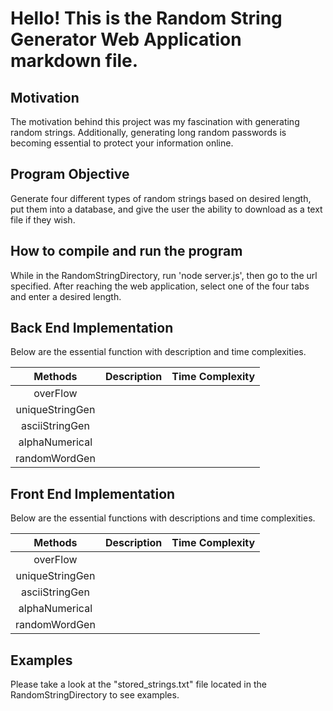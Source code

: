 # Hello! This is the Random String Generator Web Application markdown file.

## Motivation
The motivation behind this project was my fascination with generating random strings. Additionally,
generating long random passwords is becoming essential to protect your information online.

## Program Objective 
Generate four different types of random strings based on desired length, put them into a database, and give
the user the ability to download as a text file if they wish. 

## How to compile and run the program
While in the RandomStringDirectory, run 'node server.js', then go to the url specified.
After reaching the web application, select one of the four tabs and enter a desired length.


## Back End Implementation 

Below are the essential function with description and time complexities.

| **Methods** | **Description** | **Time Complexity** |
|:-----------:|:---------------:|:-------------------:|
| overFlow        | 
| uniqueStringGen |
| asciiStringGen  |
| alphaNumerical  |
| randomWordGen   |


## Front End Implementation

Below are the essential functions with descriptions and time complexities.

| **Methods** | **Description** | **Time Complexity** |
|:-----------:|:---------------:|:-------------------:|
| overFlow        | 
| uniqueStringGen |
| asciiStringGen  |
| alphaNumerical  |
| randomWordGen   |



## Examples
Please take a look at the "stored_strings.txt" file located in the RandomStringDirectory to see examples.